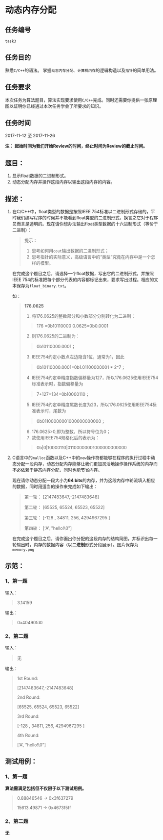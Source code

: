 # 动态内存分配

## 任务编号

`task3`

## 任务目的

熟悉`C/C++`的语法。
掌握`动态内存分配`、`计算机内存`的逻辑构造以及`指针`的简单用法。

## 任务要求

本次任务为算法题目，算法实现要求使用`C/C++`完成。同时还需要你提供一张原理图以证明你已经通过本次任务学会了所要求的知识。

## 任务时间

2017-11-12 至 2017-11-26

**注： 起始时间为我们开始Review的时间，终止时间为Review的截止时间。**

## 题目：

1. 显示float数据的二进制形式。
2. 动态分配内存并操作这段内存以输出这段内存的内容。

## 描述：

1. 在C/C++中，float类型的数据是按照IEEE 754标准以二进制形式存储的，平时我们编写程序的时候并不能看到float类型的二进制形式，换言之它对于程序员而言是透明的。现在请你想办法输出float类型数据的十六进制形式（等价于二进制）：

   > 提示：
   >
   > 1. 思考如何用`cout`输出数据的二进制形式；
   > 2. 思考指针的实际意义，高级语言中的“类型”究竟在内存中是一个怎样的模型。

   在完成这个题目之后，请选择一个float数据，写出它的二进制形式，并按照IEEE 754的标准把每个部分代表的内容都标记出来，要求写出过程。相应的文本保存为`float_binary.txt`。

   如：

   >**176.0625**
   >
   >  1. 将176.0625的整数部分和小数部分分别转化为二进制：
   >> 176 =0b10110000
   >> 0.0625=0b0.0001
   >  2. 则176.0625的二进制为：
   >> 0b10110000.0001；
   >  3. IEEE754约定小数点左边隐含1位，通常为1，因此
   >> 0b10110000.0001=0b1.01100000001 * 2^7；
   >  4. IEEE754约定单精度指数偏移量为127，所以176.0625使用IEEE754标准表示时，指数偏移量为
   >> 7+127=134=0b10000110；
   >  5. IEEE754约定单精度尾数长度为23，所以176.0625使用IEEE754标准表示时，尾数为
   >> 0b01100000001000000000000；
   >  6. 176.0625>0,即为整数，所以符号位为0；
   >  7. 故使用IEEE754规格化后的表示为：
   >> 0b|0|10000110|01100000001000000000000
   >

2. C语言中的`malloc`函数以及C++中的`new`操作符都能够在程序的执行过程中动态分配一段内存，动态分配内存能够让我们更加灵活地操作操作系统的内存而不必依赖于静态内存分配，同时也能节省内存。

   现在请你动态分配一段大小为**64 bits**的内存，并为这段内存中轮流填入相应的数据，同时用适当的操作来完成如下输出：

   > 第一轮：
   > [2147483647,-2147483648]
   >
   > 第二轮：
   > [65525, 65524, 65523, 65522]
   >
   > 第三轮：
   > [-128 , 34811, 256, 4294967295 ]
   >
   > 第四轮：
   > [‘A’, "hello!\0"]

   在完成这个题目之后，请你画出你分配的这段内存的结构简图，并标识出每一轮输出时，内存的数据内容（以**二进制**形式分段展示）。图片保存为`memory.png`

## 示范：

### 1、第一题

输入：

> 3.14159

输出：

>0x40490fd0

### 2、第二题

输入：

> 无

输出：

> 1st Round:
>
> [2147483647,-2147483648]
>
> 2nd Round:
>
> [65525, 65524, 65523, 65522]
>
> 3rd Round:
>
> [-128 , 34811, 256, 4294967295 ]
>
> 4th Round:
>
> [‘A’, "hello!\0"]

## 测试用例：

### 1、第一题

**算法需满足包括但不仅限于以下测试用例。**

> 0.88846546 -> 0x3f637279
>
> 15613.49871 -> 0x4673f5ff

### 2、第二题

**无**
